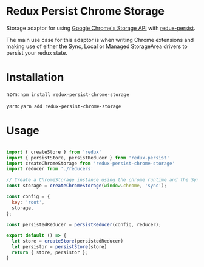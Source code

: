 # Redux Persist Chrome Storage

Storage adaptor for using [Google Chrome's Storage API](https://developer.chrome.com/apps/storage) with [redux-persist](https://github.com/rt2zz/redux-persist).

The main use case for this adaptor is when writing Chrome extensions and making use of either the Sync, Local or Managed StorageArea drivers to persist your redux state.

# Installation

npm: `npm install redux-persist-chrome-storage`

yarn: `yarn add redux-persist-chrome-storage`

# Usage

```javascript

import { createStore } from 'redux'
import { persistStore, persistReducer } from 'redux-persist'
import createChromeStorage from 'redux-persist-chrome-storage'
import reducer from './reducers'

// Create a ChromeStorage instance using the chrome runtime and the Sync StorageArea.
const storage = createChromeStorage(window.chrome, 'sync');

const config = {
  key: 'root',
  storage,
};

const persistedReducer = persistReducer(config, reducer);

export default () => {
  let store = createStore(persistedReducer)
  let persistor = persistStore(store)
  return { store, persistor };
}

```